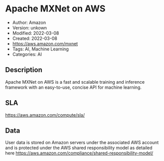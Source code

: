 # Apache MXNet on AWS

* Author: Amazon
* Version: unkown
* Modified: 2022-03-08
* Created: 2022-03-08
* <https://aws.amazon.com/mxnet>
* Tags: AI, Machine Learning
* Categories: AI

## Description

Apache MXNet on AWS is a fast and scalable training and inference framework with an easy-to-use, concise API for machine learning.

## SLA

https://aws.amazon.com/compute/sla/

## Data

User data is stored on Amazon servers under the associated AWS account and is protected under the AWS shared responsibility model as detailed here https://aws.amazon.com/compliance/shared-responsibility-model/
